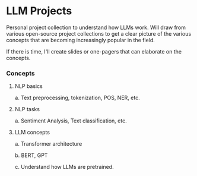 # LLM Projects

Personal project collection to understand how LLMs work. Will draw from various open-source project collections to get a clear picture of the various concepts that are becoming increasingly popular in the field.

If there is time, I'll create slides or one-pagers that can elaborate on the concepts. 


### Concepts

1. NLP basics

    a. Text preprocessing, tokenization, POS, NER, etc.
2. NLP tasks

    a. Sentiment Analysis, Text classification, etc.
3. LLM concepts

    a. Transformer architecture 

    b. BERT, GPT

    c. Understand how LLMs are pretrained.